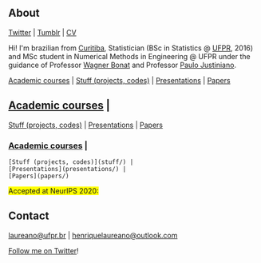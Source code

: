 ## About

[Twitter](https://twitter.com/hap_laureano) |
[Tumblr](tumblr/) |
[CV](vitae.pdf)

Hi! I'm brazilian from [Curitiba](https://goo.gl/K1Qcdv), Statistician
(BSc in Statistics @ [UFPR](https://goo.gl/DtVAbi), 2016) and MSc
student in Numerical Methods in Engineering @ UFPR under the guidance of
Professor [Wagner Bonat](http://www.leg.ufpr.br/~wagner/) and Professor
[Paulo Justiniano](http://leg.ufpr.br/~paulojus/).

[Academic courses](academic_courses/) |
[Stuff (projects, codes)](stuff/) |
[Presentations](presentations/) |
[Papers](papers/)

## [Academic courses](academic_courses/) |
   [Stuff (projects, codes)](stuff/) |
   [Presentations](presentations/) |
   [Papers](papers/)

### [Academic courses](academic_courses/) |
    [Stuff (projects, codes)](stuff/) |
    [Presentations](presentations/) |
    [Papers](papers/)

<span style="background-color: #FFFF00">Accepted at NeurIPS 2020:</span>

## Contact

<laureano@ufpr.br> | <henriquelaureano@outlook.com>


[Follow me on Twitter](https://twitter.com/cottascience)!
